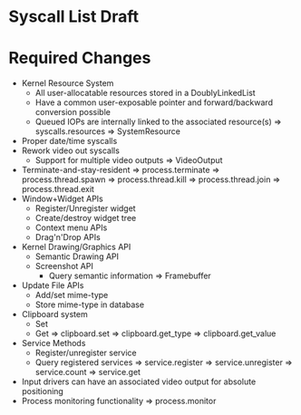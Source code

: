 # Syscall List Draft

# Required Changes

- Kernel Resource System
  - All user-allocatable resources stored in a DoublyLinkedList
  - Have a common user-exposable pointer and forward/backward conversion possible
  - Queued IOPs are internally linked to the associated resource(s)
  => syscalls.resources
  => SystemResource
- Proper date/time syscalls
- Rework video out syscalls
  - Support for multiple video outputs
  => VideoOutput
- Terminate-and-stay-resident
  => process.terminate
  => process.thread.spawn
  => process.thread.kill
  => process.thread.join
  => process.thread.exit
- Window+Widget APIs
  - Register/Unregister widget
  - Create/destroy widget tree
  - Context menu APIs
  - Drag'n'Drop APIs
- Kernel Drawing/Graphics API
  - Semantic Drawing API
  - Screenshot API
    - Query semantic information
  => Framebuffer
- Update File APIs
  - Add/set mime-type
  - Store mime-type in database
- Clipboard system
  - Set
  - Get
  => clipboard.set
  => clipboard.get_type
  => clipboard.get_value
- Service Methods
  - Register/unregister service
  - Query registered services
  => service.register
  => service.unregister
  => service.count
  => service.get
- Input drivers can have an associated video output for absolute positioning
- Process monitoring functionality
  => process.monitor

